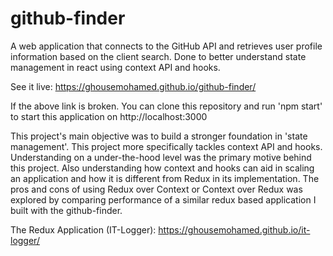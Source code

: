 # github-finder
A web application that connects to the GitHub API and retrieves user profile information based on the client search. 
Done to better understand state management in react using context API and hooks.

See it live: https://ghousemohamed.github.io/github-finder/

If the above link is broken. You can clone this repository and run 'npm start' to start this application on http://localhost:3000

This project's main objective was to build a stronger foundation in 'state management'. This project more specifically 
tackles context API and hooks. 
Understanding on a under-the-hood level was the primary motive behind this project. Also understanding how context and hooks can aid in 
scaling an application and how it is different from Redux in its implementation.
The pros and cons of using Redux over Context or Context over Redux was explored by comparing performance of a similar redux based application I built with the github-finder.

The Redux Application (IT-Logger): https://ghousemohamed.github.io/it-logger/




